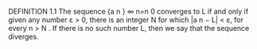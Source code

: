 DEFINITION 1.1
The sequence {a n } ∞
n=n 0 converges to L if and only if given any number ε > 0, there is
an integer N for which
|a n − L| < ε,
for every n > N .
If there is no such number L, then we say that the sequence diverges.